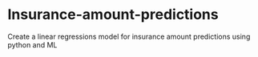 # Insurance-amount-predictions
Create a linear regressions model for insurance amount predictions using python and ML
